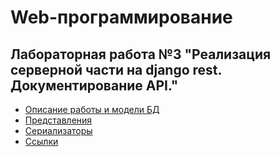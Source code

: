 # Web-программирование 

## Лабораторная работа №3 "Реализация серверной части на django rest. Документирование API."



* [Описание работы и модели БД](labwork.md)
* [Представления](views.md)
* [Сериализаторы](serializers.md)
* [Ссылки](urls.md)
